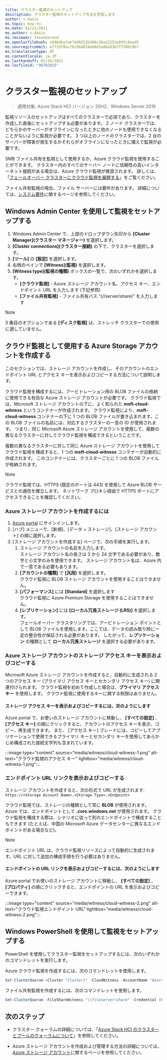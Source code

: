 ```yaml
---
title: クラスター監視のセットアップ
description: クラスター監視のセットアップ方法を学習します
author: v-dasis
ms.topic: how-to
ms.date: 01/21/2021
ms.author: v-dasis
ms.reviewer: JasonGerend
ms.openlocfilehash: cb964bafae7dd9252b386c30a12251e89fc8ead5
ms.sourcegitcommit: e772df8ac78c86d834a68d1a8be83b7f738019b7
ms.translationtype: HT
ms.contentlocale: ja-JP
ms.lasthandoff: 01/26/2021
ms.locfileid: "98782025"
---
```

# <a name="set-up-a-cluster-witness"></a>クラスター監視のセットアップ

> 適用対象: Azure Stack HCI バージョン 20H2、Windows Server 2019

監視リソースのセットアップはすべてのクラスターで必須であり、クラスターを作成した直後にセットアップする必要があります。 2 ノード クラスターでは、どちらかのサーバーがオフラインになったときに他のノードも使用できなくなることがないように監視が必要です。 3 つ以上のノードのクラスターでは、2 台のサーバーが障害が発生するかそれらがオフラインになったときに備えて監視が必要です。  

SMB ファイル共有を監視として使用するか、Azure クラウド監視を使用することができます。 クラスター内のすべてのサーバー ノードに信頼性の高いインターネット接続がある場合は、Azure クラウド監視が推奨されます。 詳しくは、「[フェールオーバー クラスターにクラウド監視を展開する](/windows-server/failover-clustering/deploy-cloud-witness)」をご覧ください。

ファイル共有監視の場合、ファイル サーバーには要件があります。 詳細については、[システム要件](../concepts/system-requirements.md)に関するページを参照してください。

## <a name="set-up-a-witness-using-windows-admin-center"></a>Windows Admin Center を使用して監視をセットアップする

1. Windows Admin Center で、上部のドロップダウン矢印から **[Cluster Manager]\(クラスター マネージャー\)** を選択します。
1. **[Cluster connections]\(クラスター接続\)** の下で、クラスターを選択します。
1. **[ツール]** の **[設定]** を選択します。
1. 右側のペインで **[Witness]\(監視\)** を選択します。
1. **[Witness type]\(監視の種類\)** ボックスの一覧で、次のいずれかを選択します。
      - **[クラウド監視]** - Azure ストレージ アカウント名、アクセス キー、エンドポイント URL を入力します (下記参照)
      - **[ファイル共有監視]** - ファイル共有パス "(//server/share)" を入力します

> [!NOTE]
> 3 番目のオプションである **[ディスク監視]** は、ストレッチ クラスターでの使用に適していません。

## <a name="create-an-azure-storage-account-to-use-as-a-cloud-witness"></a>クラウド監視として使用する Azure Storage アカウントを作成する

このセクションでは、ストレージ アカウントを作成し、そのアカウントのエンドポイント URL とアクセス キーを表示およびコピーする方法について説明します。

クラウド監視を構成するには、アービトレーション用の BLOB ファイルの格納に使用できる有効な Azure ストレージ アカウントが必要です。 クラウド監視では、Microsoft ストレージ アカウントの下に、よく知られた **msft-cloud-witness** というコンテナーが作成されます。 クラウド監視により、**msft-cloud-witness** コンテナーの下に 1 つの BLOB ファイルが書き込まれます。この BLOB ファイルの名前には、対応するクラスターの一意の ID が使用されます。 つまり、同じ Microsoft Azure ストレージ アカウントを使用して、複数の異なるクラスターに対してクラウド監視を構成できるということです。

複数の異なるクラスターに対して同じ Azure ストレージ アカウントを使用してクラウド監視を構成すると、1 つの **msft-cloud-witness** コンテナーが自動的に作成されます。 このコンテナーには、クラスターごとに 1 つの BLOB ファイルが格納されます。

> [!NOTE]  
> クラウド監視では、HTTPS (既定のポートは 443) を使用して Azure BLOB サービスとの通信を確立します。 ネットワーク プロキシ経由で HTTPS ポートにアクセスできることを確認してください。

### <a name="to-create-an-azure-storage-account"></a>Azure ストレージ アカウントを作成するには

1. [Azure portal](https://portal.azure.com) にサインインします。
1. [ハブ] メニューで、[新規]、[データ + ストレージ]、[ストレージ アカウント] の順に選択します。
1. [ストレージ アカウントを作成する] ページで、次の手順を実行します。
    1. ストレージ アカウントの名前を入力します。
    <br>ストレージ アカウント名の長さは 3 から 24 文字である必要があり、数字と小文字のみを使用できます。 ストレージ アカウント名は、Azure 内で一意である必要もあります。
    1. **[アカウントの種類]** で **[汎用]** を選択します。
    <br>クラウド監視に BLOB ストレージ アカウントを使用することはできません。
    1. **[パフォーマンス]** には **[Standard]** を選択します
    <br>クラウド監視に Azure Premium Storage を使用することはできません。
    1. **[レプリケーション]** には **[ローカル冗長ストレージ (LRS)]** を選択します。
    <br>フェールオーバー クラスタリングでは、アービトレーション ポイントとして BLOB ファイルを使用します。ここでは、データの読み取り時に一定の整合性が保証される必要があります。 したがって、**レプリケーション** の種類として **ローカル冗長ストレージ** を選択する必要があります。

### <a name="view-and-copy-storage-access-keys-for-your-azure-storage-account"></a>Azure ストレージ アカウントのストレージ アクセス キーを表示およびコピーする

Microsoft Azure ストレージ アカウントを作成すると、自動的に生成される 2 つのアクセス キー (プライマリ アクセス キーとセカンダリ アクセス キー) に関連付けられます。 クラウド監視を初めて作成した場合は、**プライマリ アクセス キー** を使用します。 クラウド監視に使用するキーに関する制限はありません。  

#### <a name="to-view-and-copy-storage-access-keys"></a>ストレージ アクセス キーを表示およびコピーするには、次のようにします

Azure portal で、お使いのストレージ アカウントに移動し、 **[すべての設定]** 、 **[アクセス キー]** の順にクリックすると、アカウントのアクセス キーを表示、コピー、再生成できます。 また、 [アクセス キー] ブレードには、コピーしてアプリケーションで使用できるプライマリ キーとセカンダリ キーを使用してあらかじめ構成された接続文字列も含まれています。

:::image type="content" source="media/witness/cloud-witness-1.png" alt-text="クラウド監視のアクセス キー" lightbox="media/witness/cloud-witness-1.png":::

### <a name="view-and-copy-endpoint-url-links"></a>エンドポイント URL リンクを表示およびコピーする

ストレージ アカウントを作成すると、次の形式で URL が生成されます: `https://<Storage Account Name>.<Storage Type>.<Endpoint>`  

クラウド監視では、ストレージの種類として常に **BLOB** が使用されます。 Azure では、エンドポイントとして **.core.windows.net** が使用されます。 クラウド監視を構成する際は、シナリオに従って別のエンドポイントで構成することもできます (たとえば、中国の Microsoft Azure データセンターに異なるエンドポイントがある場合など)。  

> [!NOTE]  
> エンドポイント URL は、クラウド監視リソースによって自動的に生成されます。URL に対して追加の構成手順を行う必要はありません。  

#### <a name="to-view-and-copy-endpoint-url-links"></a>エンドポイントの URL リンクを表示およびコピーするには、次のようにします

Azure portal でお使いのストレージ アカウントに移動し、 **[すべての設定]** 、 **[プロパティ]** の順にクリックすると、エンドポイントの URL を表示およびコピーできます。  

:::image type="content" source="media/witness/cloud-witness-2.png" alt-text="クラウド監視エンドポイント URL" lightbox="media/witness/cloud-witness-2.png":::  

## <a name="set-up-a-witness-using-windows-powershell"></a>Windows PowerShell を使用して監視をセットアップする

PowerShell を使用してクラスター監視をセットアップするには、次のいずれかのコマンドレットを実行します。

Azure クラウド監視を作成するには、次のコマンドレットを使用します。

```powershell
Set-ClusterQuorum –Cluster "Cluster1" -CloudWitness -AccountName "AzureStorageAccountName" -AccessKey "AzureStorageAccountAccessKey"
```

ファイル共有監視を作成するには、次のコマンドレットを使用します。

```powershell
Set-ClusterQuorum -FileShareWitness "\\fileserver\share" -Credential (Get-Credential)
```

## <a name="next-steps"></a>次のステップ

- クラスター クォーラムの詳細については、「[Azure Stack HCI のクラスターとプールのクォーラムについて](../concepts/quorum.md)」を参照してください。

- Azure ストレージ アカウントを作成および管理する方法の詳細については、[Azure ストレージ アカウント](/azure/storage/common/storage-account-create)に関するページを参照してください。